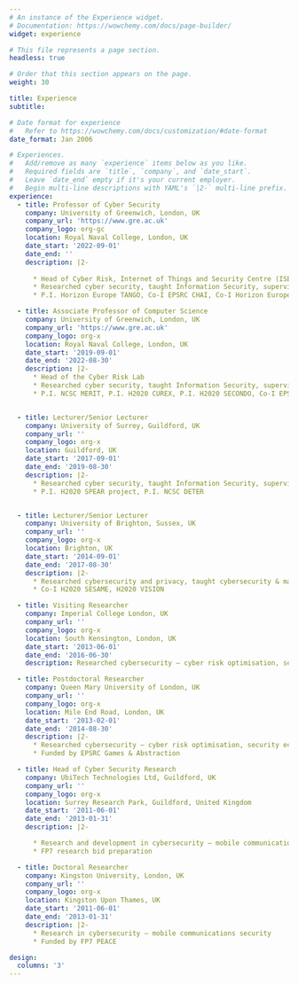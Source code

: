 ```yaml
---
# An instance of the Experience widget.
# Documentation: https://wowchemy.com/docs/page-builder/
widget: experience

# This file represents a page section.
headless: true

# Order that this section appears on the page.
weight: 30

title: Experience
subtitle:

# Date format for experience
#   Refer to https://wowchemy.com/docs/customization/#date-format
date_format: Jan 2006

# Experiences.
#   Add/remove as many `experience` items below as you like.
#   Required fields are `title`, `company`, and `date_start`.
#   Leave `date_end` empty if it's your current employer.
#   Begin multi-line descriptions with YAML's `|2-` multi-line prefix.
experience:
  - title: Professor of Cyber Security
    company: University of Greenwich, London, UK
    company_url: 'https://www.gre.ac.uk'
    company_logo: org-gc
    location: Royal Naval College, London, UK
    date_start: '2022-09-01'
    date_end: ''
    description: |2-
    
      * Head of Cyber Risk, Internet of Things and Security Centre (ISEC)
      * Researched cyber security, taught Information Security, supervised BSc & PhD
      * P.I. Horizon Europe TANGO, Co-I EPSRC CHAI, Co-I Horizon Europe SUN

  - title: Associate Professor of Computer Science
    company: University of Greenwich, London, UK
    company_url: 'https://www.gre.ac.uk'
    company_logo: org-x
    location: Royal Naval College, London, UK
    date_start: '2019-09-01'
    date_end: '2022-08-30'
    description: |2-
      * Head of the Cyber Risk Lab
      * Researched cyber security, taught Information Security, supervised BSc & PhD
      * P.I. NCSC MERIT, P.I. H2020 CUREX, P.I. H2020 SECONDO, Co-I EPSRC CHAI project


  - title: Lecturer/Senior Lecturer
    company: University of Surrey, Guildford, UK
    company_url: ''
    company_logo: org-x
    location: Guildford, UK
    date_start: '2017-09-01'
    date_end: '2019-08-30'
    description: |2-
      * Researched cyber security, taught Information Security, supervised BSc/MSc & PhD
      * P.I. H2020 SPEAR project, P.I. NCSC DETER


  - title: Lecturer/Senior Lecturer
    company: University of Brighton, Sussex, UK
    company_url: ''
    company_logo: org-x
    location: Brighton, UK
    date_start: '2014-09-01'
    date_end: '2017-08-30'
    description: |2-
      * Researched cybersecurity and privacy, taught cybersecurity & mathematics, supervised BSc/MSc & PhD
      * Co-I H2020 SESAME, H2020 VISION

  - title: Visiting Researcher
    company: Imperial College London, UK
    company_url: ''
    company_logo: org-x
    location: South Kensington, London, UK
    date_start: '2013-06-01'
    date_end: '2016-06-30'
    description: Researched cybersecurity – cyber risk optimisation, security economics

  - title: Postdoctoral Researcher
    company: Queen Mary University of London, UK
    company_url: ''
    company_logo: org-x
    location: Mile End Road, London, UK
    date_start: '2013-02-01'
    date_end: '2014-08-30'
    description: |2-
      * Researched cybersecurity – cyber risk optimisation, security economics
      * Funded by EPSRC Games & Abstraction

  - title: Head of Cyber Security Research
    company: UbiTech Technologies Ltd, Guildford, UK
    company_url: ''
    company_logo: org-x
    location: Surrey Research Park, Guildford, United Kingdom
    date_start: '2011-06-01'
    date_end: '2013-01-31'
    description: |2-

      * Research and development in cybersecurity – mobile communications security
      * FP7 research bid preparation

  - title: Doctoral Researcher
    company: Kingston University, London, UK
    company_url: ''
    company_logo: org-x
    location: Kingston Upon Thames, UK
    date_start: '2011-06-01'
    date_end: '2013-01-31'
    description: |2-
      * Research in cybersecurity – mobile communications security
      * Funded by FP7 PEACE

design:
  columns: '3'
---
```

